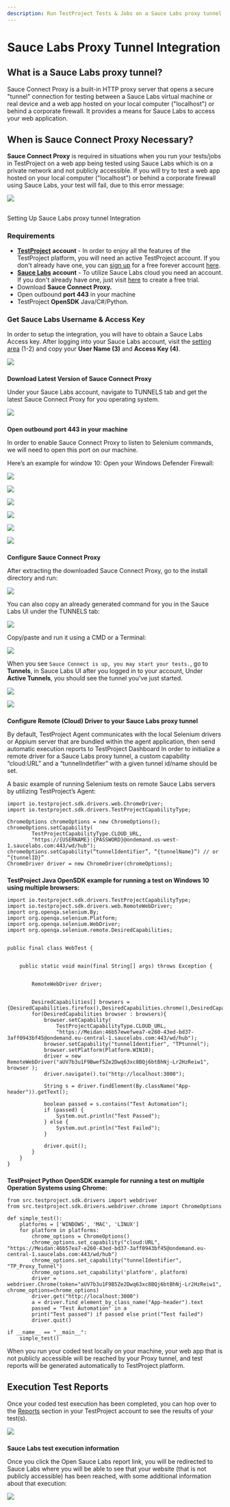 ```yaml
---
description: Run TestProject Tests & Jobs on a Sauce Labs proxy tunnel
---
```


# Sauce Labs Proxy Tunnel Integration

## **What is** **a** **Sauce Labs proxy tunnel?**

Sauce Connect Proxy is a built-in HTTP proxy server that opens a secure "tunnel" connection for testing between a Sauce Labs virtual machine or real device and a web app hosted on your local computer \("localhost"\) or behind a corporate firewall. It provides a means for Sauce Labs to access your web application. 

## **When is Sauce Connect Proxy Necessary?**

**Sauce Connect Proxy** is required in situations when you run your tests/jobs in TestProject on a web app being tested using Sauce Labs which is on a private network and not publicly accessible. If you will try to test a web app hosted on your local computer \("localhost"\) or behind a corporate firewall using Sauce Labs, your test will fail, due to this error message:

![](../../.gitbook/assets/1%20%281%29.png)

## Setting Up Sauce Labs proxy tunnel Integration

### Requirements

* [**TestProject**](https://testproject.io/) **account** - In order to enjoy all the features of the TestProject platform, you will need an active TestProject account. If you don't already have one, you can [sign up](https://app.testproject.io/signup/) for a free forever account [here](https://app.testproject.io/signup/).
* [**Sauce Labs**](https://saucelabs.com/) **account** - To utilize Sauce Labs cloud you need an account. If you don't already have one, just visit [here](https://saucelabs.com/sign-up) to create a free trial.
* Download **Sauce Connect Proxy.**
* Open outbound **port 443** in your machine
* TestProject **OpenSDK** Java/C\#/Python.

### **Get Sauce Labs Username & Access Key**

In order to setup the integration, you will have to obtain a Sauce Labs Access key. After logging into your Sauce Labs account, visit the [setting area](https://app.saucelabs.com/user-settings) \(1-2\) and copy your **User Name \(3\)** and **Access Key \(4\)**.

![](../../.gitbook/assets/2%20%281%29.png)

### **Download Latest Version of Sauce Connect Proxy**

Under your Sauce Labs account, navigate to TUNNELS tab and get the latest Sauce Connect Proxy for you operating system.

![](../../.gitbook/assets/3%20%282%29.png)

### **Open outbound port 443 in your machine**

In order to enable Sauce Connect Proxy to listen to Selenium commands, we will need to open this port on our machine.

Here’s an example for window 10: Open your Windows Defender Firewall:

![](../../.gitbook/assets/4%20%282%29.png)

![](../../.gitbook/assets/5%20%282%29.png)

![](../../.gitbook/assets/6%20%282%29.png)

![](../../.gitbook/assets/7%20%282%29.png)

![](../../.gitbook/assets/8%20%281%29.png)

![](../../.gitbook/assets/9%20%281%29.png)

### **Configure Sauce Connect Proxy**

After extracting the downloaded Sauce Connect Proxy, go to the install directory and run:

![](../../.gitbook/assets/10%20%281%29.png)

You can also copy an already generated command for you in the Sauce Labs UI under the TUNNELS tab:

![](../../.gitbook/assets/11%20%281%29.png)

Copy/paste and run it using a CMD or a Terminal:

![](../../.gitbook/assets/12%20%281%29.png)

When you see `Sauce Connect is up, you may start your tests.`, go to **Tunnels**, in Sauce Labs UI after you logged in to your account, Under **Active Tunnels**, you should see the tunnel you've just started.

![](../../.gitbook/assets/13%20%281%29.png)

![](../../.gitbook/assets/14.png)

### **Configure Remote \(Cloud\) Driver to your Sauce Labs proxy tunnel**

By default, TestProject Agent communicates with the local Selenium drivers or Appium server that are bundled within the agent application, then send automatic execution reports to TestProject Dashboard In order to initialize a remote driver for a Sauce Labs proxy tunnel, a custom capability “cloud:URL” and a “tunnelIndetifier” with a given tunnel id/name should be set.

A basic example of running Selenium tests on remote Sauce Labs servers by utilizing TestProject’s Agent:

```text
import io.testproject.sdk.drivers.web.ChromeDriver;
import io.testproject.sdk.drivers.TestProjectCapabilityType;

ChromeOptions chromeOptions = new ChromeOptions();
chromeOptions.setCapability(
        TestProjectCapabilityType.CLOUD_URL,
        "https://{USERNAME}:{PASSWORD}@ondemand.us-west-1.saucelabs.com:443/wd/hub");
chromeOptions.setCapability(“tunnelIdentifier”, “{tunnelName}”) // or “{tunnelID}”
ChromeDriver driver = new ChromeDriver(chromeOptions);
```

### **TestProject Java OpenSDK example for running a test on Windows 10 using multiple browsers:**

```text
import io.testproject.sdk.drivers.TestProjectCapabilityType;
import io.testproject.sdk.drivers.web.RemoteWebDriver;
import org.openqa.selenium.By;
import org.openqa.selenium.Platform;
import org.openqa.selenium.WebDriver;
import org.openqa.selenium.remote.DesiredCapabilities;


public final class WebTest {


    public static void main(final String[] args) throws Exception {


        RemoteWebDriver driver;


        DesiredCapabilities[] browsers = {DesiredCapabilities.firefox(),DesiredCapabilities.chrome(),DesiredCapabilities.internetExplorer()};
        for(DesiredCapabilities browser : browsers){
            browser.setCapability(
                TestProjectCapabilityType.CLOUD_URL,
                "https://Meidan:46b57ewefwea7-e260-43ed-bd37-3aff0943bf45@ondemand.eu-central-1.saucelabs.com:443/wd/hub");
            browser.setCapability("tunnelIdentifier", "TPtunnel");
            browser.setPlatform(Platform.WIN10);
            driver = new RemoteWebDriver("aUV7b3u1F9Bwef5Ze2Dwq63xc8BQj6btBhNj-Lr2HzReiw1", browser );
            driver.navigate().to("http://localhost:3000");

            String s = driver.findElement(By.className("App-header")).getText();

            boolean passed = s.contains("Test Automation");
            if (passed) {
                System.out.println("Test Passed");
            } else {
                System.out.println("Test Failed");
            }

            driver.quit();
        }
    }
}
```

### **TestProject Python OpenSDK example for running a test on multiple Operation Systems using Chrome:**

```text
from src.testproject.sdk.drivers import webdriver
from src.testproject.sdk.drivers.webdriver.chrome import ChromeOptions

def simple_test():
    platforms = ['WINDOWS', 'MAC', 'LINUX']
    for platform in platforms:
        chrome_options = ChromeOptions()
        chrome_options.set_capability("cloud:URL", "https://Meidan:46b57ea7-e260-43ed-bd37-3aff0943bf45@ondemand.eu-central-1.saucelabs.com:443/wd/hub")
        chrome_options.set_capability("tunnelIdentifier", "TP_Proxy_Tunnel")
        chrome_options.set_capability('platform', platform)
        driver = webdriver.Chrome(token="aUV7b3u1F9B5Ze2Dwq63xc8BQj6btBhNj-Lr2HzReiw1", chrome_options=chrome_options)
        driver.get("http://localhost:3000")
        a = driver.find_element_by_class_name("App-header").text
        passed = "Test Automation" in a
        print("Test passed") if passed else print("Test failed")
        driver.quit()

if __name__ == "__main__":
    simple_test()
```

When you run your coded test locally on your machine, your web app that is not publicly accessible will be reached by your Proxy tunnel, and test reports will be generated automatically to TestProject platform.

## **Execution Test Reports**

Once your coded test execution has been completed, you can hop over to the [Reports](https://app.testproject.io/#/reports) section in your TestProject account to see the results of your test\(s\).

![](../../.gitbook/assets/15.png)

### **Sauce Labs test execution information**

Once you click the Open Sauce Labs report link, you will be redirected to Sauce Labs where you will be able to see that your website \(that is not publicly accessible\) has been reached, with some additional information about that execution:

![](../../.gitbook/assets/16.png)

